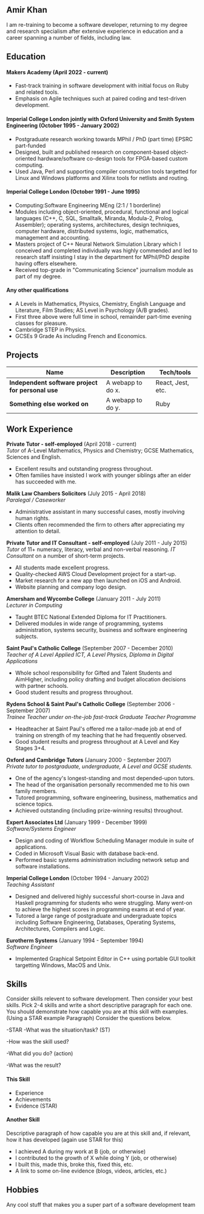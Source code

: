 ## Amir Khan

I am re-training to become a software developer, returning to my degree and research specialism after extensive experience in education and a career spanning a number of fields, including law.

## Education

#### Makers Academy (April 2022 - current)
- Fast-track training in software development with initial focus on Ruby and related tools.
- Emphasis on Agile techniques such at paired coding and test-driven development.

#### Imperial College London jointly with Oxford University and Smith System Engineering (October 1995 - January 2002)

- Postgraduate research working towards MPhil / PhD (part time) EPSRC part-funded
- Designed, built and published research on component-based object-oriented hardware/software co-design tools for FPGA-based custom computing.
- Used Java, Perl and supporting compiler construction tools targetted for Linux and Windows platforms and Xilinx tools for netlists and routing.

#### Imperial College London (October 1991 - June 1995)

- Computing:Software Engineering MEng (2:1 / 1 borderline)
- Modules including object-oriented, procedural, functional and logical languages (C++, C, SQL, Smalltalk, Miranda, Modula-2, Prolog, Assembler); operating systems, architectures, design techniques, computer hardware, distributed systems, logic, mathematics, management and accounting.
- Masters project of C++ Neural Network Simulation Library which I conceived and completed individually was highly commended and led to research staff insisting I stay in the department for MPhil/PhD despite having offers elsewhere.
- Received top-grade in "Communicating Science" journalism module as part of my degree.

#### Any other qualifications

- A Levels in Mathematics, Physics, Chemistry, English Language and Literature, Film Studies; AS Level in Psychology (A/B grades).
- First three above were full time in school, remainder part-time evening classes for pleasure.
- Cambridge STEP in Physics.
- GCSEs 9 Grade As including French and Economics.

## Projects

| Name                         | Description       | Tech/tools        |
| ---------------------------- | ----------------- | ----------------- |
| **Independent software project for personal use**            | A webapp to do x. | React, Jest, etc. |
| **Something else worked on** | A webapp to do y. | Ruby              |

## Work Experience

**Private Tutor - self-employed** (April 2018 - current)  
_Tutor_ of A-Level Mathematics, Physics and Chemistry; GCSE Mathematics, Sciences and English.

- Excellent results and outstanding progress throughout.
- Often families have insisted I work with younger siblings after an elder has succeeded with me.

**Malik Law Chambers Solicitors** (July 2015 - April 2018)  
_Paralegal / Caseworker_

- Administrative assistant in many successful cases, mostly involving human rights.
- Clients often recommended the firm to others after appreciating my attention to detail.

**Private Tutor and IT Consultant - self-employed** (July 2011 - July 2015)  
_Tutor_ of 11+ numeracy, literacy, verbal and non-verbal reasoning.
_IT Consultant_ on a number of short-term projects.

- All students made excellent progress.
- Quality-checked AWS Cloud Development project for a start-up.
- Market research for a new app then launched on iOS and Android.
- Website planning and company logo design.

**Amersham and Wycombe College** (January 2011 - July 2011)  
_Lecturer in Computing_

- Taught BTEC National Extended Diploma for IT Practitioners.
- Delivered modules in wide range of programming, systems administration, systems security, business and software engineering subjects.

**Saint Paul's Catholic College** (September 2007 - December 2010)  
_Teacher of A Level Applied ICT, A Level Physics, Diploma in Digital Applications_

- Whole school responsibility for Gifted and Talent Students and AimHigher, including policy drafting and budget allocation decisions with partner schools.
- Good student results and progress throughout.

**Rydens School & Saint Paul's Catholic College** (September 2006 - September 2007)  
_Trainee Teacher under on-the-job fast-track Graduate Teacher Programme_

- Headteacher at Saint Paul's offered me a tailor-made job at end of training on strength of my teaching that he had frequently observed.
- Good student results and progress throughout at A Level and Key Stages 3+4.

**Oxford and Cambridge Tutors** (January 2000 - September 2007)  
_Private tutor to postgraduate, undergraduate, A Level and GCSE students._

- One of the agency's longest-standing and most depended-upon tutors.
- The head of the organisation personally recommended me to his own family members.
- Tutored programming, software engineering, business, mathematics and science topics.
- Achieved outstanding (including prize-winning results) throughout.

**Expert Associates Ltd** (January 1999 - December 1999)  
_Software/Systems Engineer_

- Design and coding of Workflow Scheduling Manager module in suite of applications.
- Coded in Microsoft Visual Basic with database back-end.
- Performed basic systems administration including network setup and software installations.

**Imperial College London** (October 1994 - January 2002)  
_Teaching Assistant_

- Designed and delivered highly successful short-course in Java and Haskell programming for students who were struggling. Many went-on to achieve the highest scores in programming exams at end of year.
- Tutored a large range of postgraduate and undergraduate topics including Software Engineering, Databases, Operating Systems, Architectures, Compilers and Logic.

**Eurotherm Systems** (January 1994 - September 1994)  
_Software Engineer_

- Implemented Graphical Setpoint Editor in C++ using portable GUI toolkit targetting Windows, MacOS and Unix.

## Skills

Consider skills relevent to software development. Then consider your best skills. Pick 2-4 skills and write a short descriptive paragraph for each one. You should demonstrate how capable you are at this skill with examples.
(Using a STAR example Paragraph) Consider the questions below.

-STAR
-What was the situation/task? (ST)

-How was the skill used?

-What did you do? (action)

-What was the result?


#### This Skill

- Experience
- Achievements
- Evidence (STAR)

#### Another Skill

Descriptive paragraph of how capable you are at this skill and, if relevant, how it has developed (again use STAR for this)

- I achieved A during my work at B (job, or otherwise)
- I contributed to the growth of X while doing Y (job, or otherwise)
- I built this, made this, broke this, fixed this, etc.
- A link to some on-line evidence (blogs, videos, articles, etc.)


## Hobbies

Any cool stuff that makes you a super part of a software development team
